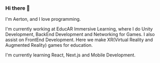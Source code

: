 ### Hi there 👋
I'm Aerton, and I love programming.

I'm currently working at EducAR Immersive Learning, where I do Unity Development, BackEnd Development and Networking for Games.
I also assist on FrontEnd Development.
Here we make XR(Virtual Reality and Augmented Reality) games for education.

I'm currently learning React, Next.js and Mobile Development.

<!--
**Cafezinhu/Cafezinhu** is a ✨ _special_ ✨ repository because its `README.md` (this file) appears on your GitHub profile.

Here are some ideas to get you started:

- 🔭 I’m currently working on ...
- 🌱 I’m currently learning ...
- 👯 I’m looking to collaborate on ...
- 🤔 I’m looking for help with ...
- 💬 Ask me about ...
- 📫 How to reach me: ...
- 😄 Pronouns: ...
- ⚡ Fun fact: ...
-->
